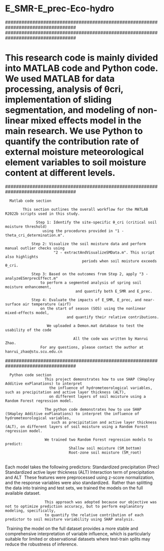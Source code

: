 # E_SMR-E_prec-Eco-hydro
################################################################################## 
##################################################################################
# This research code is mainly divided into MATLAB code and Python code. We used MATLAB for data processing, analysis of θcri, implementation of sliding segmentation, and modeling of non-linear mixed effects model in the main research. We use Python to quantify the contribution rate of external moisture meteorological element variables to soil moisture content at different levels.
##################################################################################
      
      Matlab code section

            This section outlines the overall workflow for the MATLAB R2022b scripts used in this study.

                  Step 1: Identify the site-specific θ_cri (critical soil moisture threshold)
                     using the procedures provided in "1 - theta_cri_determination.m".
 
                Step 2: Visualize the soil moisture data and perform manual outlier checks using
                          "2 - extractAndVisualizeSMData.m". This script also highlights
                                       periods when soil moisture exceeds θ_cri.
 
                Step 3: Based on the outcomes from Step 2, apply "3 - analyzeESmrprecEffect.m" 
                    to perform a segmented analysis of spring soil moisture enhancement,
                                    and quantify both E_SMR and E_prec.
 
                Step 4: Evaluate the impacts of E_SMR, E_prec, and near-surface air temperature (airT) 
                    on the start of season (SOS) using the nonlinear mixed-effects model, 
                                and quantify their relative contributions.
          
                       We uploaded a Demon.mat database to test the usability of the code
           
                                   All the code was written by Hanrui Zhao. 
                    For any questions, please contact the author at hanrui_zhao@stu.scu.edu.cn
################################################################################## 

      Python code section
                      This project demonstrates how to use SHAP (SHapley Additive exPlanations) to interpret
                        the influence of hydrometeorological variables, such as precipitation and active layer thickness (ALT), 
                        on different layers of soil moisture using a Random Forest regression model.
                        
                      The python code demonstrates how to use SHAP (SHapley Additive exPlanations) to interpret the influence of hydrometeorological variables, 
                         such as precipitation and active layer thickness (ALT), on different layers of soil moisture using a Random Forest regression model.

                      We trained two Random Forest regression models to predict:
                                 Shallow soil moisture (SM_bottom)
                                 Root-zone soil moisture (SM_root)
﻿                      
                      Each model takes the following predictors:
                                 Standardized precipitation (Prec)
                                 Standardized active layer thickness (ALT)
                                 Interaction term of precipitation and ALT
﻿
                      These features were preprocessed using z-score normalization, and the response variables were also standardized.
﻿
                      Rather than splitting the data into training and test sets, we trained the models on the full available dataset.
                       
                      This approach was adopted because our objective was not to optimize prediction accuracy, but to perform explanatory modeling, specifically,
                      to quantify the relative contribution of each predictor to soil moisture variability using SHAP analysis.
﻿
                      Training the model on the full dataset provides a more stable and comprehensive interpretation of variable influence,
                      which is particularly suitable for limited or observational datasets where test-train splits may reduce the robustness of inference.
